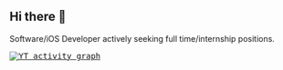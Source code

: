 ## Hi there 👋

Software/iOS Developer actively seeking full time/internship positions.

<samp>
  <a href="https://github.com/rpati99">
    <img alt="YT activity graph" src="https://github-readme-activity-graph.vercel.app/graph?username=rpati99&theme=xcode&hide_border=true" />
  </a>
  <br/>
</samp>
